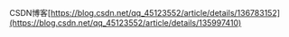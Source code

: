 CSDN博客[https://blog.csdn.net/qq_45123552/article/details/136783152](https://blog.csdn.net/qq_45123552/article/details/135997410)
